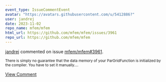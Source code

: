 ```yaml
---
event_type: IssueCommentEvent
avatar: "https://avatars.githubusercontent.com/u/5412886?"
user: jandrej
date: 2023-11-02
repo_name: mfem/mfem
html_url: https://github.com/mfem/mfem/issues/3961
repo_url: https://github.com/mfem/mfem
---
```


<a href='https://github.com/jandrej' target='_blank'>jandrej</a> commented on issue <a href='https://github.com/mfem/mfem/issues/3961' target='_blank'>mfem/mfem#3961</a>.

<small>There is simply no guarantee that the data memory of your ParGridFunction is initialized by the compiler. You have to set it manually....</small>

<a href='https://github.com/mfem/mfem/issues/3961' target='_blank'>View Comment</a>